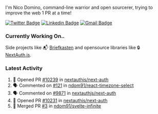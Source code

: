 
I'm Nico Domino, command-line warrior and open sourcerer, trying to improve the web 1 PR at a time!

[![Twitter Badge](https://img.shields.io/badge/-@ndom91-1ca0f1?style=flat-square&labelColor=1ca0f1&logo=twitter&logoColor=white&link=https://twitter.com/ndom91)](https://twitter.com/ndom91) [![Linkedin Badge](https://img.shields.io/badge/-ndom91-blue?style=flat-square&logo=Linkedin&logoColor=white&link=https://www.linkedin.com/in/ndom91/)](https://www.linkedin.com/in/ndom91/) [![Gmail Badge](https://img.shields.io/badge/-yo@ndo.dev-c14438?style=flat-square&logo=mail.ru&logoColor=white&link=mailto:yo@ndo.dev)](mailto:yo@ndo.dev)

### Currently Working On..

Side projects like 📬 [Briefkasten](https://briefkastenhq.com) and opensource libraries like 🔒 [NextAuth.js](https://github.com/nextauthjs/next-auth).

<!--START_SECTION_PROFILE_VIEWS:readme-info-->
<!--END_SECTION_PROFILE_VIEWS:readme-info-->

<!--START_SECTION_DAILY_COMMIT:readme-info-->
<!--END_SECTION_DAILY_COMMIT:readme-info-->

<!--START_SECTION_WEEKLY_COMMIT:readme-info-->
<!--END_SECTION_WEEKLY_COMMIT:readme-info-->

### Latest Activity

<!--START_SECTION:activity-->
1. 💪 Opened PR [#10239](https://github.com/nextauthjs/next-auth/pull/10239) in [nextauthjs/next-auth](https://github.com/nextauthjs/next-auth)
2. 🗣 Commented on [#121](https://github.com/ndom91/react-timezone-select/issues/121#issuecomment-1983106118) in [ndom91/react-timezone-select](https://github.com/ndom91/react-timezone-select)
3. 🗣 Commented on [#9871](https://github.com/nextauthjs/next-auth/pull/9871#issuecomment-1981194584) in [nextauthjs/next-auth](https://github.com/nextauthjs/next-auth)
4. 💪 Opened PR [#10231](https://github.com/nextauthjs/next-auth/pull/10231) in [nextauthjs/next-auth](https://github.com/nextauthjs/next-auth)
5. 🎉 Merged PR [#3](https://github.com/ndom91/svelte-infinite/pull/3) in [ndom91/svelte-infinite](https://github.com/ndom91/svelte-infinite)
<!--END_SECTION:activity-->
